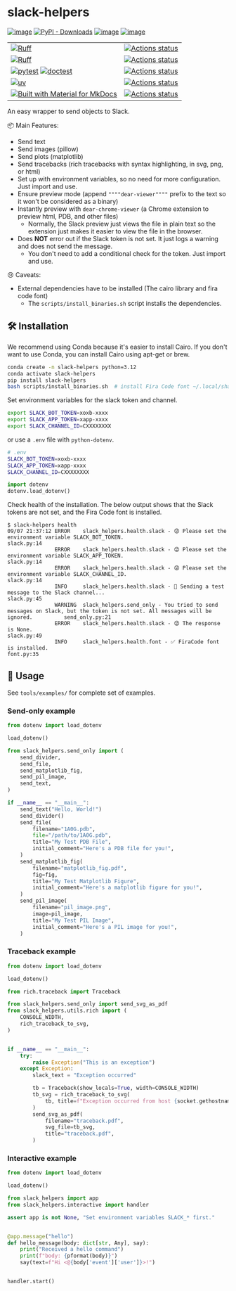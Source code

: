 # slack-helpers

[![image](https://img.shields.io/pypi/v/slack-helpers.svg)](https://pypi.python.org/pypi/slack-helpers)
[![PyPI - Downloads](https://img.shields.io/pypi/dm/slack-helpers)](https://pypistats.org/packages/slack-helpers)
[![image](https://img.shields.io/pypi/l/slack-helpers.svg)](https://pypi.python.org/pypi/slack-helpers)
[![image](https://img.shields.io/pypi/pyversions/slack-helpers.svg)](https://pypi.python.org/pypi/slack-helpers)

|  |  |
|--|--|
|[![Ruff](https://img.shields.io/badge/Ruff-3670A0?style=for-the-badge&logo=python&logoColor=ffdd54)](https://github.com/astral-sh/ruff) |[![Actions status](https://github.com/deargen/slack-helpers/workflows/Style%20checking/badge.svg)](https://github.com/deargen/slack-helpers/actions)|
| [![Ruff](https://img.shields.io/badge/Ruff-3670A0?style=for-the-badge&logo=python&logoColor=ffdd54)](https://github.com/astral-sh/ruff) | [![Actions status](https://github.com/deargen/slack-helpers/workflows/Linting/badge.svg)](https://github.com/deargen/slack-helpers/actions) |
| [![pytest](https://img.shields.io/badge/pytest-3670A0?style=for-the-badge&logo=python&logoColor=ffdd54)](https://github.com/pytest-dev/pytest) [![doctest](https://img.shields.io/badge/doctest-3670A0?style=for-the-badge&logo=python&logoColor=ffdd54)](https://docs.python.org/3/library/doctest.html) | [![Actions status](https://github.com/deargen/slack-helpers/workflows/Tests/badge.svg)](https://github.com/deargen/slack-helpers/actions) |
| [![uv](https://img.shields.io/badge/uv-3670A0?style=for-the-badge&logo=python&logoColor=ffdd54)](https://github.com/astral-sh/uv) | [![Actions status](https://github.com/deargen/slack-helpers/workflows/Check%20pip%20compile%20sync/badge.svg)](https://github.com/deargen/slack-helpers/actions) |
|[![Built with Material for MkDocs](https://img.shields.io/badge/Material_for_MkDocs-526CFE?style=for-the-badge&logo=MaterialForMkDocs&logoColor=white)](https://squidfunk.github.io/mkdocs-material/)|[![Actions status](https://github.com/deargen/slack-helpers/workflows/Deploy%20MkDocs%20on%20latest%20commit/badge.svg)](https://github.com/deargen/slack-helpers/actions)|


An easy wrapper to send objects to Slack.

📦 Main Features:

- Send text
- Send images (pillow)
- Send plots (matplotlib)
- Send tracebacks (rich tracebacks with syntax highlighting, in svg, png, or html)
- Set up with environment variables, so no need for more configuration. Just import and use.
- Ensure preview mode (append `""""dear-viewer""""` prefix to the text so it won't be considered as a binary)
- Instantly preview with `dear-chrome-viewer` (a Chrome extension to preview html, PDB, and other files)
  - Normally, the Slack preview just views the file in plain text so the extension just makes it easier to view the file in the browser.
- Does **NOT** error out if the Slack token is not set. It just logs a warning and does not send the message.
  - You don't need to add a conditional check for the token. Just import and use.

😢 Caveats:

- External dependencies have to be installed (The cairo library and fira code font)
  - The `scripts/install_binaries.sh` script installs the dependencies.


## 🛠️ Installation

We recommend using Conda because it's easier to install Cairo. If you don't want to use Conda, you can install Cairo using apt-get or brew.

```bash
conda create -n slack-helpers python=3.12
conda activate slack-helpers
pip install slack-helpers
bash scripts/install_binaries.sh  # install Fira Code font ~/.local/share/fonts, and Cairo using Conda
```

Set environment variables for the slack token and channel.

```bash
export SLACK_BOT_TOKEN=xoxb-xxxx
export SLACK_APP_TOKEN=xapp-xxxx
export SLACK_CHANNEL_ID=CXXXXXXXX
```

or use a `.env` file with `python-dotenv`.

```bash
# .env
SLACK_BOT_TOKEN=xoxb-xxxx
SLACK_APP_TOKEN=xapp-xxxx
SLACK_CHANNEL_ID=CXXXXXXXX
```

```python
import dotenv
dotenv.load_dotenv()
```

Check health of the installation. The below output shows that the Slack tokens are not set, and the Fira Code font is installed.

```console
$ slack-helpers health
09/07 21:37:12 ERROR    slack_helpers.health.slack - 😡 Please set the environment variable SLACK_BOT_TOKEN.                                                slack.py:14
               ERROR    slack_helpers.health.slack - 😡 Please set the environment variable SLACK_APP_TOKEN.                                                slack.py:14
               ERROR    slack_helpers.health.slack - 😡 Please set the environment variable SLACK_CHANNEL_ID.                                               slack.py:14
               INFO     slack_helpers.health.slack - 🚀 Sending a test message to the Slack channel...                                                      slack.py:45
               WARNING  slack_helpers.send_only - You tried to send messages on Slack, but the token is not set. All messages will be ignored.          send_only.py:21
               ERROR    slack_helpers.health.slack - 😡 The response is None.                                                                               slack.py:49
               INFO     slack_helpers.health.font - ✅ FiraCode font is installed.                                                                           font.py:35
```

## 🚀 Usage

See `tools/examples/` for complete set of examples.

### Send-only example

```python
from dotenv import load_dotenv

load_dotenv()

from slack_helpers.send_only import (
    send_divider,
    send_file,
    send_matplotlib_fig,
    send_pil_image,
    send_text,
)

if __name__ == "__main__":
    send_text("Hello, World!")
    send_divider()
    send_file(
        filename="1A0G.pdb",
        file="/path/to/1A0G.pdb",
        title="My Test PDB File",
        initial_comment="Here's a PDB file for you!",
    )
    send_matplotlib_fig(
        filename="matplotlib_fig.pdf",
        fig=fig,
        title="My Test Matplotlib Figure",
        initial_comment="Here's a matplotlib figure for you!",
    )
    send_pil_image(
        filename="pil_image.png",
        image=pil_image,
        title="My Test PIL Image",
        initial_comment="Here's a PIL image for you!",
    )
```

### Traceback example

```python
from dotenv import load_dotenv

load_dotenv()

from rich.traceback import Traceback

from slack_helpers.send_only import send_svg_as_pdf
from slack_helpers.utils.rich import (
    CONSOLE_WIDTH,
    rich_traceback_to_svg,
)


if __name__ == "__main__":
    try:
        raise Exception("This is an exception")
    except Exception:
        slack_text = "Exception occurred"

        tb = Traceback(show_locals=True, width=CONSOLE_WIDTH)
        tb_svg = rich_traceback_to_svg(
            tb, title=f"Exception occurred from host {socket.gethostname()}"
        )
        send_svg_as_pdf(
            filename="traceback.pdf",
            svg_file=tb_svg,
            title="traceback.pdf",
        )
```


### Interactive example

```python
from dotenv import load_dotenv

load_dotenv()

from slack_helpers import app
from slack_helpers.interactive import handler

assert app is not None, "Set environment variables SLACK_* first."


@app.message("hello")
def hello_message(body: dict[str, Any], say):
    print("Received a hello command")
    print(f"body: {pformat(body)}")
    say(text=f"Hi <@{body['event']['user']}>!")


handler.start()
```


